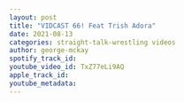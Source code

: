 ```yaml
---
layout: post
title: "VIDCAST 66! Feat Trish Adora"
date: 2021-08-13
categories: straight-talk-wrestling videos
author: george-mckay
spotify_track_id: 
youtube_video_id: TxZ77eLi9AQ
apple_track_id: 
youtube_metadata: 
---
```

